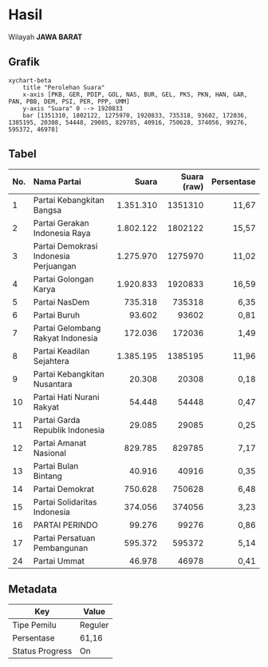 # Hasil

Wilayah **JAWA BARAT**

## Grafik

```mermaid
xychart-beta
    title "Perolehan Suara"
    x-axis [PKB, GER, PDIP, GOL, NAS, BUR, GEL, PKS, PKN, HAN, GAR, PAN, PBB, DEM, PSI, PER, PPP, UMM]
    y-axis "Suara" 0 --> 1920833
    bar [1351310, 1802122, 1275970, 1920833, 735318, 93602, 172036, 1385195, 20308, 54448, 29085, 829785, 40916, 750628, 374056, 99276, 595372, 46978]
```

## Tabel

| No. | Nama Partai                           | Suara     | Suara (raw) | Persentase |
|:--- |:------------------------------------- | ---------:| -----------:| ----------:|
| 1   | Partai Kebangkitan Bangsa             | 1.351.310 | 1351310     | 11,67      |
| 2   | Partai Gerakan Indonesia Raya         | 1.802.122 | 1802122     | 15,57      |
| 3   | Partai Demokrasi Indonesia Perjuangan | 1.275.970 | 1275970     | 11,02      |
| 4   | Partai Golongan Karya                 | 1.920.833 | 1920833     | 16,59      |
| 5   | Partai NasDem                         | 735.318   | 735318      | 6,35       |
| 6   | Partai Buruh                          | 93.602    | 93602       | 0,81       |
| 7   | Partai Gelombang Rakyat Indonesia     | 172.036   | 172036      | 1,49       |
| 8   | Partai Keadilan Sejahtera             | 1.385.195 | 1385195     | 11,96      |
| 9   | Partai Kebangkitan Nusantara          | 20.308    | 20308       | 0,18       |
| 10  | Partai Hati Nurani Rakyat             | 54.448    | 54448       | 0,47       |
| 11  | Partai Garda Republik Indonesia       | 29.085    | 29085       | 0,25       |
| 12  | Partai Amanat Nasional                | 829.785   | 829785      | 7,17       |
| 13  | Partai Bulan Bintang                  | 40.916    | 40916       | 0,35       |
| 14  | Partai Demokrat                       | 750.628   | 750628      | 6,48       |
| 15  | Partai Solidaritas Indonesia          | 374.056   | 374056      | 3,23       |
| 16  | PARTAI PERINDO                        | 99.276    | 99276       | 0,86       |
| 17  | Partai Persatuan Pembangunan          | 595.372   | 595372      | 5,14       |
| 24  | Partai Ummat                          | 46.978    | 46978       | 0,41       |


## Metadata

| Key             | Value   |
| --------------- | ------- |
| Tipe Pemilu     | Reguler |
| Persentase      | 61,16   |
| Status Progress | On      |



